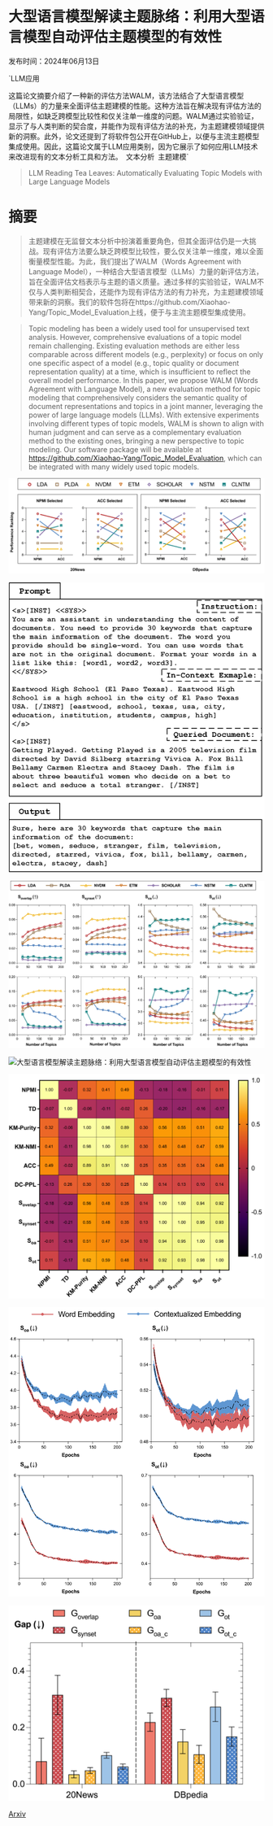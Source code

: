 # 大型语言模型解读主题脉络：利用大型语言模型自动评估主题模型的有效性

发布时间：2024年06月13日

`LLM应用

这篇论文摘要介绍了一种新的评估方法WALM，该方法结合了大型语言模型（LLMs）的力量来全面评估主题建模的性能。这种方法旨在解决现有评估方法的局限性，如缺乏跨模型比较性和仅关注单一维度的问题。WALM通过实验验证，显示了与人类判断的契合度，并能作为现有评估方法的补充，为主题建模领域提供新的洞察。此外，论文还提到了将软件包公开在GitHub上，以便与主流主题模型集成使用。因此，这篇论文属于LLM应用类别，因为它展示了如何应用LLM技术来改进现有的文本分析工具和方法。` `文本分析` `主题建模`

> LLM Reading Tea Leaves: Automatically Evaluating Topic Models with Large Language Models

# 摘要

> 主题建模在无监督文本分析中扮演着重要角色，但其全面评估仍是一大挑战。现有评估方法要么缺乏跨模型比较性，要么仅关注单一维度，难以全面衡量模型性能。为此，我们提出了WALM（Words Agreement with Language Model），一种结合大型语言模型（LLMs）力量的新评估方法，旨在全面评估文档表示与主题的语义质量。通过多样的实验验证，WALM不仅与人类判断相契合，还能作为现有评估方法的有力补充，为主题建模领域带来新的洞察。我们的软件包将在https://github.com/Xiaohao-Yang/Topic_Model_Evaluation上线，便于与主流主题模型集成使用。

> Topic modeling has been a widely used tool for unsupervised text analysis. However, comprehensive evaluations of a topic model remain challenging. Existing evaluation methods are either less comparable across different models (e.g., perplexity) or focus on only one specific aspect of a model (e.g., topic quality or document representation quality) at a time, which is insufficient to reflect the overall model performance. In this paper, we propose WALM (Words Agreement with Language Model), a new evaluation method for topic modeling that comprehensively considers the semantic quality of document representations and topics in a joint manner, leveraging the power of large language models (LLMs). With extensive experiments involving different types of topic models, WALM is shown to align with human judgment and can serve as a complementary evaluation method to the existing ones, bringing a new perspective to topic modeling. Our software package will be available at https://github.com/Xiaohao-Yang/Topic_Model_Evaluation, which can be integrated with many widely used topic models.

![大型语言模型解读主题脉络：利用大型语言模型自动评估主题模型的有效性](../../../paper_images/2406.09008/inconsistent.png)

![大型语言模型解读主题脉络：利用大型语言模型自动评估主题模型的有效性](../../../paper_images/2406.09008/final_prompt.png)

![大型语言模型解读主题脉络：利用大型语言模型自动评估主题模型的有效性](../../../paper_images/2406.09008/models_K_combined.png)

![大型语言模型解读主题脉络：利用大型语言模型自动评估主题模型的有效性](../../../paper_images/2406.09008/learning_curve.png)

![大型语言模型解读主题脉络：利用大型语言模型自动评估主题模型的有效性](../../../paper_images/2406.09008/pears_cor.png)

![大型语言模型解读主题脉络：利用大型语言模型自动评估主题模型的有效性](../../../paper_images/2406.09008/wVSc.png)

![大型语言模型解读主题脉络：利用大型语言模型自动评估主题模型的有效性](../../../paper_images/2406.09008/human_eval.png)

[Arxiv](https://arxiv.org/abs/2406.09008)